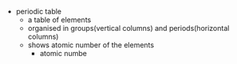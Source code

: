 - periodic table
	- a table of elements
	- organised in groups(vertical columns) and periods(horizontal columns)
	- shows atomic number of the elements
		- atomic numbe